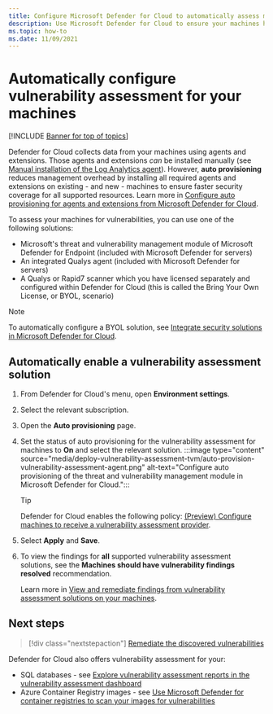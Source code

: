 ```yaml
---
title: Configure Microsoft Defender for Cloud to automatically assess machines for vulnerabilities
description: Use Microsoft Defender for Cloud to ensure your machines have a vulnerability assessment solution
ms.topic: how-to
ms.date: 11/09/2021
---
```


# Automatically configure vulnerability assessment for your machines

[!INCLUDE [Banner for top of topics](./includes/banner.md)]

Defender for Cloud collects data from your machines using agents and extensions. Those agents and extensions *can* be installed manually (see [Manual installation of the Log Analytics agent](enable-data-collection.md#manual-agent)). However, **auto provisioning** reduces management overhead by installing all required agents and extensions on existing - and new - machines to ensure faster security coverage for all supported resources. Learn more in [Configure auto provisioning for agents and extensions from Microsoft Defender for Cloud](enable-data-collection.md).

To assess your machines for vulnerabilities, you can use one of the following solutions:

- Microsoft's threat and vulnerability management module of Microsoft Defender for Endpoint (included with Microsoft Defender for servers)
- An integrated Qualys agent (included with Microsoft Defender for servers)
- A Qualys or Rapid7 scanner which you have licensed separately and configured within Defender for Cloud (this is called the Bring Your Own License, or BYOL, scenario)

> [!NOTE]
> To automatically configure a BYOL solution, see [Integrate security solutions in Microsoft Defender for Cloud](partner-integration.md).

## Automatically enable a vulnerability assessment solution

1. From Defender for Cloud's menu, open **Environment settings**.
1. Select the relevant subscription.
1. Open the **Auto provisioning** page.
1. Set the status of auto provisioning for the vulnerability assessment for machines to **On** and select the relevant solution.
    :::image type="content" source="media/deploy-vulnerability-assessment-tvm/auto-provision-vulnerability-assessment-agent.png" alt-text="Configure auto provisioning of the threat and vulnerability management module in Microsoft Defender for Cloud.":::

    > [!TIP]
    > Defender for Cloud enables the following policy: [(Preview) Configure machines to receive a vulnerability assessment provider](https://portal.azure.com/#blade/Microsoft_Azure_Policy/PolicyDetailBlade/definitionId/%2fproviders%2fMicrosoft.Authorization%2fpolicyDefinitions%2f13ce0167-8ca6-4048-8e6b-f996402e3c1b).

1. Select **Apply** and **Save**.

1. To view the findings for **all** supported vulnerability assessment solutions, see the **Machines should have vulnerability findings resolved** recommendation.

    Learn more in [View and remediate findings from vulnerability assessment solutions on your machines](remediate-vulnerability-findings-vm.md).


## Next steps
> [!div class="nextstepaction"]
> [Remediate the discovered vulnerabilities](remediate-vulnerability-findings-vm.md)

Defender for Cloud also offers vulnerability assessment for your:

- SQL databases - see [Explore vulnerability assessment reports in the vulnerability assessment dashboard](defender-for-sql-on-machines-vulnerability-assessment.md#explore-vulnerability-assessment-reports)
- Azure Container Registry images - see [Use Microsoft Defender for container registries to scan your images for vulnerabilities](defender-for-container-registries-usage.md)
